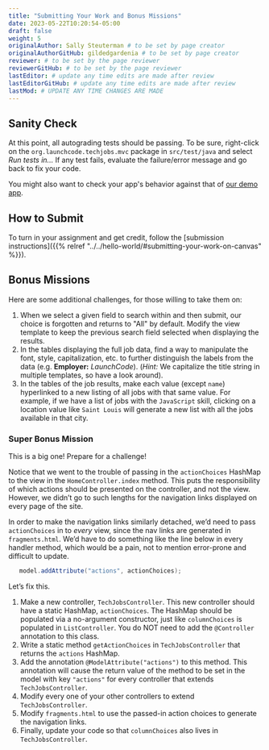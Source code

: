 ```yaml
---
title: "Submitting Your Work and Bonus Missions"
date: 2023-05-22T10:20:54-05:00
draft: false
weight: 5
originalAuthor: Sally Steuterman # to be set by page creator
originalAuthorGitHub: gildedgardenia # to be set by page creator
reviewer: # to be set by the page reviewer
reviewerGitHub: # to be set by the page reviewer
lastEditor: # update any time edits are made after review
lastEditorGitHub: # update any time edits are made after review
lastMod: # UPDATE ANY TIME CHANGES ARE MADE
---
```


## Sanity Check

At this point, all autograding tests should be passing. To be sure, right-click on the `org.launchcode.techjobs.mvc` package in `src/test/java` and select *Run tests in...* If any test fails, evaluate the failure/error message and go back to fix your code.

You might also want to check your app's behavior against that of [our demo app](https://java-techjobs-mvc.launchcodetechnicaltraining.org/).

## How to Submit

To turn in your assignment and get credit, follow the [submission instructions]({{% relref "../../hello-world/#submitting-your-work-on-canvas" %}}).

## Bonus Missions

Here are some additional challenges, for those willing to take them on:

1. When we select a given field to search within and then submit, our choice is
   forgotten and returns to "All" by default. Modify the view template to keep
   the previous search field selected when displaying the results.
1. In the tables displaying the full job data, find a way to manipulate the
   font, style, capitalization, etc. to further distinguish the labels from the
   data (e.g. **Employer:** *LaunchCode*). (*Hint:* We capitalize the title
   string in multiple templates, so have a look around).
1. In the tables of the job results, make each value (except `name`)
   hyperlinked to a new listing of all jobs with that same value. For example,
   if we have a list of jobs with the `JavaScript` skill, clicking on a
   location value like `Saint Louis` will generate a new list with all the
   jobs available in that city.

### Super Bonus Mission

This is a big one! Prepare for a challenge!

Notice that we went to the trouble of passing in the ``actionChoices``
HashMap to the view in the ``HomeController.index`` method. This puts the
responsibility of which actions should be presented on the controller, and not
the view. However, we didn’t go to such lengths for the navigation links
displayed on every page of the site.

In order to make the navigation links similarly detached, we’d need to pass
`actionChoices` in to *every* view, since the nav links are generated in
`fragments.html`. We’d have to do something like the line below in every
handler method, which would be a pain, not to mention error-prone and difficult
to update.

```java
   model.addAttribute("actions", actionChoices);
```

Let’s fix this.

1. Make a new controller, `TechJobsController`. This new controller should
   have a static HashMap, `actionChoices`. The HashMap should be populated
   via a no-argument constructor, just like `columnChoices` is
   populated in `ListController`. You do NOT need to add the `@Controller`
   annotation to this class.
1. Write a static method `getActionChoices` in `TechJobsController` that
   returns the `actions` HashMap.
1. Add the annotation `@ModelAttribute("actions")` to this method. This
   annotation will cause the return value of the method to be set in the model
   with key `"actions"` for every controller that extends
   `TechJobsController`.
1. Modify every one of your other controllers to extend `TechJobsController`.
1. Modify `fragments.html` to use the passed-in action choices to generate
   the navigation links.
1. Finally, update your code so that `columnChoices` also lives in
   `TechJobsController`.